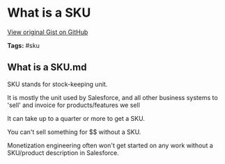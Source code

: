# What is a SKU 

[View original Gist on GitHub](https://gist.github.com/Integralist/439bb57fcba114ea7500bbc21951112c)

**Tags:** #sku

## What is a SKU.md

SKU stands for stock-keeping unit. 

It is mostly the unit used by Salesforce, and all other business systems to 'sell' and invoice for products/features we sell

It can take up to a quarter or more to get a SKU.

You can't sell something for $$ without a SKU.

Monetization engineering often won't get started on any work without a SKU/product description in Salesforce.

